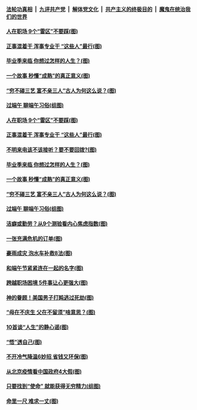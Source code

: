 ####  [法轮功真相](../../../../basic/blob/master/README.md?t=06261931) &nbsp;|&nbsp; [九评共产党](../../../../9ping.md/blob/master/README.md?t=06261931) &nbsp;|&nbsp; [解体党文化](../../../../jtdwh.md/blob/master/README.md?t=06261931)  &nbsp;|&nbsp; [共产主义的终极目的](../../../../gczydzjmd.md/blob/master/README.md?t=06261931) &nbsp;|&nbsp; [魔鬼在统治我们的世界](../../../../mgztzwmdsj.md/blob/master/README.md?t=06261931) 

#### [人在职场 9个“雷区”不要踩(图)](../pages/p8/937766.md?t=06261931) 

#### [正事混着干 浑事专业干 “这些人”最行(图)](../pages/p8/937732.md?t=06261931) 

#### [毕业季来临 你想过怎样的人生？(图)](../pages/p8/937661.md?t=06261931) 

#### [一个故事 秒懂“成熟”的真正意义(图)](../pages/p8/936405.md?t=06261931) 

#### [“穷不碰三艺 富不亲三人”古人为何这么说？(图)](../pages/p8/937602.md?t=06261931) 

#### [过端午 聊端午习俗(组图)](../pages/p8/937246.md?t=06261931) 

#### [人在职场 9个“雷区”不要踩(图)](../pages/p8/937766.md?t=06261931) 

#### [正事混着干 浑事专业干 “这些人”最行(图)](../pages/p8/937732.md?t=06261931) 

#### [不明来电该不该接听？要不要回拨?(图)](../pages/p8/936929.md?t=06261931) 

#### [毕业季来临 你想过怎样的人生？(图)](../pages/p8/937661.md?t=06261931) 

#### [一个故事 秒懂“成熟”的真正意义(图)](../pages/p8/936405.md?t=06261931) 

#### [“穷不碰三艺 富不亲三人”古人为何这么说？(图)](../pages/p8/937602.md?t=06261931) 

#### [过端午 聊端午习俗(组图)](../pages/p8/937246.md?t=06261931) 

#### [洁癖或勤劳？从9个测验看内心焦虑指数(图)](../pages/p8/937558.md?t=06261931) 

#### [一张充满危机的订单(图)](../pages/p8/936981.md?t=06261931) 

#### [豪雨成灾 泡水车补救8法(图)](../pages/p8/937526.md?t=06261931) 

#### [和端午节紧紧连在一起的名字(图)](../pages/p8/937448.md?t=06261931) 

#### [跨越职场困境 5件事让心更强大(图)](../pages/p8/937375.md?t=06261931) 

#### [神的眷顾！美国男子打盹逃过死劫(图)](../pages/p8/936985.md?t=06261931) 

#### [“母在不庆生 父在不留须”啥意思？(图)](../pages/p8/937234.md?t=06261931) 

#### [10首谈“人生”的静心谣(图)](../pages/p8/936965.md?t=06261931) 

#### [“悟”透自己(图)](../pages/p8/936972.md?t=06261931) 

#### [不开冷气降温6妙招 省钱又环保(图)](../pages/p8/937329.md?t=06261931) 

#### [从北京疫情看中国政府4大假(图)](../pages/p8/937196.md?t=06261931) 

#### [只要找到“使命” 就能获得无穷精力(组图)](../pages/p8/937159.md?t=06261931) 

#### [命里一尺 难求一丈(图)](../pages/p8/936782.md?t=06261931) 

